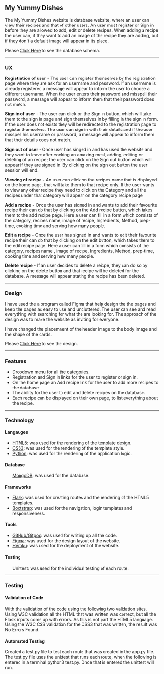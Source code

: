 <h2>My Yummy Dishes</h2>

The My Yummy Dishes website is database website, where an user can view their recipes and that of other users. An user must
register or Sign in before they are allowed to add, edit or delete recipes. When adding a recipe the user can, if they want to 
add an image of the recipe they are adding, but if they don't a default image will appear in its place.

Please <a href="">Click Here</a> to see the database schema.

<hr/> 

<h3>UX</h3>

<strong>Registration of user</strong> - The user can register themselves by the registration page where they are ask for an username and password.
                       If an username is already registered a message will appear to inform the user to choose a different 
                       username. When the user enters their password and misspell their password, a message will appear to inform 
                       them that their password does not match.

<strong>Sign in of user</strong> - The user can click on the Sign in button, which will take them to the sign in page and sign themselves in by
                  filling in the sign in form. If the user does not exists they will be redirected to the registration page to
                  register themselves. The user can sign in with their details and if the user misspell his username or password,
                  a message will appear to inform them that their details does not match.

<strong>Sign out of user</strong> - Once user has singed in and has used the website and they want to leave after cooking an amazing meal, adding,
                   editing or deleting of an recipe; the user can click on the Sign out button which will appear if they are signed in.
                   By clicking on the sign out button the user session will end.

<strong>Viewing of recipe</strong> - An user can click on the recipes name that is displayed on the home page, that will take them to that recipe only.
                    If the user wants to view any other recipe they need to click on the Category and all the recipes under that category
                    will appear on the category recipe page.

<strong>Add a recipe</strong> - Once the user has signed in and wants to add their favourite recipe their can do that by clicking on the Add recipe button,
               which takes them to the add recipe page. Here a user can fill in a form which consists of the category, recipes name,
               image of recipe, Ingredients, Method, prep-time, cooking time and serving how many people.

<strong>Edit a recipe</strong> - Once the user has signed in and wants to edit their favourite recipe their can do that by clicking on the edit button, which 
                takes them to the edit recipe page. Here a user can fill in a form which consists of the category, recipes name , image of recipe,
                Ingredients, Method, prep-time, cooking time and serving how many people.

<strong>Delete recipe</strong> - If an user decides to delete a reicpe, they can do so by clicking on the delete button and that recipe will be deleted for
                the database. A message will appear stating the recipe has been deleted. 

<hr/> 

<h3>Design</h3>

I have used the a program called Figma that help design the the pages and keep the pages as easy to use and uncluttered.
The user can see and read everything with searching for what the are looking for. The approach of the design was to make
the website as inviting for everyone.

I have changed the placemnent of the header image to the body image and the shape of the cards.

Please <a href="">Click Here</a> to see the design.

<hr/> 

<h3>Features</h3>

<ul>
    <li>Dropdown menu for all the categories.</li>
    <li>Registration and Sign in links for the user to register or sign in.</li>
    <li>On the home page an Add recipe link for the user to add more recipes to the database.</li>
    <li>The ability for the user to edit and delete recipes on the database.</li>
    <li>Each recipe can be displayed on their own page, to list everything about the recipe.</li>
</ul>    

<hr/> 

<h3>Technology</h3>

<h4>Langauges</h4>
    <ul>
        <li><a href="https://developer.mozilla.org/en-US/docs/Web/Guide/HTML/HTML5">HTML5</a>: was used for the rendering of the template design.</li>
        <li><a href="https://www.w3schools.com/css/">CSS3</a>: was used for the rendering of the template style.</li>
        <li><a href="https://www.python.org/">Python</a>: was used for the rendering of the application logic.</li>
    </ul>
<h4>Database</h4>
    <ul>
        <a href="https://www.mongodb.com/">MongoDB</a>: was used for the database.
    </ul>   
<h4>Frameworks</h4>
    <ul>
        <li><a href="https://flask.palletsprojects.com/en/1.1.x/">Flask</a>: was used for creating routes and the rendering of the HTML5 templates.</li>
        <li><a href="https://getbootstrap.com/">Bootstrap</a>: was used for the navigation, login templates and responsiveness.</li>
    </ul>
<h4>Tools</h4>
    <ul>
        <li><a href="https://git-scm.com/">GitHub/Gitpod</a>: was used for writing up all the code.</li>
        <li><a href="https://www.figma.com/">Figma</a>: was used for the design layout of the website.</li>
        <li><a href="https://www.heroku.com/">Heroku</a>: was used for the deployment of the website.</li>
    </ul>
<h4>Testing</h4>
    <ul>
        <a href="https://en.wikipedia.org/wiki/Unit_testing">Unittest</a>: was used for the individual testing of each route.
    </ul>

<hr/>

<h3>Testing<h3>

<h4>Validation of Code</h4>

With the validation of the code using the following two validation sites. Using W3C validation all the HTML that was written was correct, but all the Flask
inputs come up with errors. As this is not part the HTML5 language. Using the W3C CSS validation for the CSS3 that was written, the result was No Errors Found.

<h4>Automated Testing</h4>

Created a test.py file to test each route that was created in the app.py file. The test.py file uses the unittest that runs each route, when the following 
is entered in a terminal python3 test.py. Once that is entered the unittest will run.